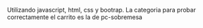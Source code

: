  Utilizando javascript, html, css y bootrap. La categoria para probar correctamente el carrito es la de pc-sobremesa
